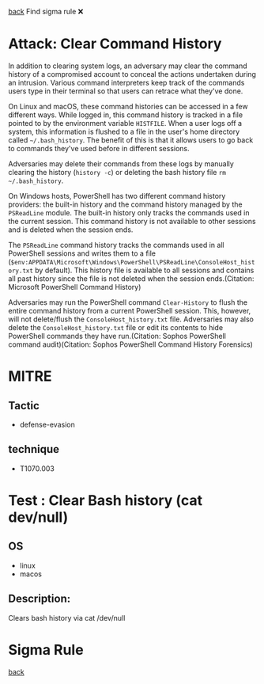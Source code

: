 
[back](../index.md)
Find sigma rule :x: 

# Attack: Clear Command History 

In addition to clearing system logs, an adversary may clear the command history of a compromised account to conceal the actions undertaken during an intrusion. Various command interpreters keep track of the commands users type in their terminal so that users can retrace what they've done.

On Linux and macOS, these command histories can be accessed in a few different ways. While logged in, this command history is tracked in a file pointed to by the environment variable <code>HISTFILE</code>. When a user logs off a system, this information is flushed to a file in the user's home directory called <code>~/.bash_history</code>. The benefit of this is that it allows users to go back to commands they've used before in different sessions.

Adversaries may delete their commands from these logs by manually clearing the history (<code>history -c</code>) or deleting the bash history file <code>rm ~/.bash_history</code>.

On Windows hosts, PowerShell has two different command history providers: the built-in history and the command history managed by the <code>PSReadLine</code> module. The built-in history only tracks the commands used in the current session. This command history is not available to other sessions and is deleted when the session ends.

The <code>PSReadLine</code> command history tracks the commands used in all PowerShell sessions and writes them to a file (<code>$env:APPDATA\Microsoft\Windows\PowerShell\PSReadLine\ConsoleHost_history.txt</code> by default). This history file is available to all sessions and contains all past history since the file is not deleted when the session ends.(Citation: Microsoft PowerShell Command History)

Adversaries may run the PowerShell command <code>Clear-History</code> to flush the entire command history from a current PowerShell session. This, however, will not delete/flush the <code>ConsoleHost_history.txt</code> file. Adversaries may also delete the <code>ConsoleHost_history.txt</code> file or edit its contents to hide PowerShell commands they have run.(Citation: Sophos PowerShell command audit)(Citation: Sophos PowerShell Command History Forensics)

# MITRE
## Tactic
  - defense-evasion


## technique
  - T1070.003


# Test : Clear Bash history (cat dev/null)
## OS
  - linux
  - macos


## Description:
Clears bash history via cat /dev/null


# Sigma Rule


[back](../index.md)
